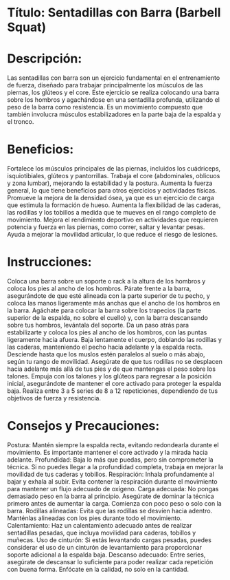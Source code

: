 # Título: Sentadillas con Barra (Barbell Squat)

# Descripción:
Las sentadillas con barra son un ejercicio fundamental en el entrenamiento de fuerza, diseñado para trabajar principalmente los músculos de las piernas, los glúteos y el core. Este ejercicio se realiza colocando una barra sobre los hombros y agachándose en una sentadilla profunda, utilizando el peso de la barra como resistencia. Es un movimiento compuesto que también involucra músculos estabilizadores en la parte baja de la espalda y el tronco.

# Beneficios:

Fortalece los músculos principales de las piernas, incluidos los cuádriceps, isquiotibiales, glúteos y pantorrillas.
Trabaja el core (abdominales, oblicuos y zona lumbar), mejorando la estabilidad y la postura.
Aumenta la fuerza general, lo que tiene beneficios para otros ejercicios y actividades físicas.
Promueve la mejora de la densidad ósea, ya que es un ejercicio de carga que estimula la formación de hueso.
Aumenta la flexibilidad de las caderas, las rodillas y los tobillos a medida que te mueves en el rango completo de movimiento.
Mejora el rendimiento deportivo en actividades que requieren potencia y fuerza en las piernas, como correr, saltar y levantar pesas.
Ayuda a mejorar la movilidad articular, lo que reduce el riesgo de lesiones.


# Instrucciones:

Coloca una barra sobre un soporte o rack a la altura de los hombros y coloca los pies al ancho de los hombros.
Párate frente a la barra, asegurándote de que esté alineada con la parte superior de tu pecho, y coloca las manos ligeramente más anchas que el ancho de los hombros en la barra.
Agáchate para colocar la barra sobre los trapecios (la parte superior de la espalda, no sobre el cuello) y, con la barra descansando sobre tus hombros, levántala del soporte.
Da un paso atrás para estabilizarte y coloca los pies al ancho de los hombros, con las puntas ligeramente hacia afuera.
Baja lentamente el cuerpo, doblando las rodillas y las caderas, manteniendo el pecho hacia adelante y la espalda recta. Desciende hasta que los muslos estén paralelos al suelo o más abajo, según tu rango de movilidad.
Asegúrate de que tus rodillas no se desplacen hacia adelante más allá de tus pies y de que mantengas el peso sobre los talones.
Empuja con los talones y los glúteos para regresar a la posición inicial, asegurándote de mantener el core activado para proteger la espalda baja.
Realiza entre 3 a 5 series de 8 a 12 repeticiones, dependiendo de tus objetivos de fuerza y resistencia.

# Consejos y Precauciones:

Postura: Mantén siempre la espalda recta, evitando redondearla durante el movimiento. Es importante mantener el core activado y la mirada hacia adelante.
Profundidad: Baja lo más que puedas, pero sin comprometer la técnica. Si no puedes llegar a la profundidad completa, trabaja en mejorar la movilidad de tus caderas y tobillos.
Respiración: Inhala profundamente al bajar y exhala al subir. Evita contener la respiración durante el movimiento para mantener un flujo adecuado de oxígeno.
Carga adecuada: No pongas demasiado peso en la barra al principio. Asegúrate de dominar la técnica primero antes de aumentar la carga. Comienza con poco peso o solo con la barra.
Rodillas alineadas: Evita que las rodillas se desvíen hacia adentro. Manténlas alineadas con los pies durante todo el movimiento.
Calentamiento: Haz un calentamiento adecuado antes de realizar sentadillas pesadas, que incluya movilidad para caderas, tobillos y muñecas.
Uso de cinturón: Si estás levantando cargas pesadas, puedes considerar el uso de un cinturón de levantamiento para proporcionar soporte adicional a la espalda baja.
Descanso adecuado: Entre series, asegúrate de descansar lo suficiente para poder realizar cada repetición con buena forma. Enfócate en la calidad, no solo en la cantidad.